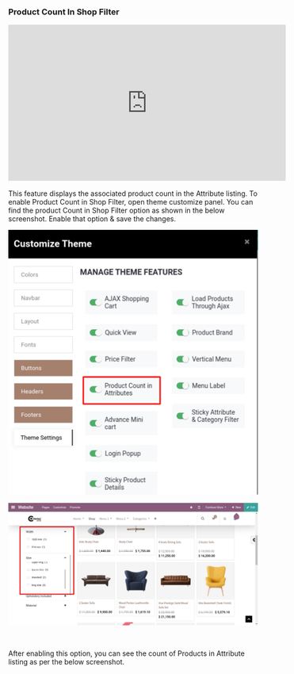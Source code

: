 
### Product Count In Shop Filter

<iframe width="560" height="315" src="https://www.youtube.com/embed/MIfEhy6Ptxg" title="YouTube video player" frameborder="0" allow="accelerometer; autoplay; clipboard-write; encrypted-media; gyroscope; picture-in-picture" allowfullscreen></iframe>


This feature displays the associated product count in the Attribute listing. To enable Product Count in Shop Filter, open theme customize panel. You can find the product Count in Shop Filter option as shown in the below screenshot. Enable that option & save the changes.


![](./images/43-1.png)


![](./images/43-2.png)


 


After enabling this option, you can see the count of Products in Attribute listing as per the below screenshot.



